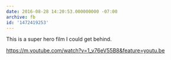 ```yaml
---
date: 2016-08-28 14:20:53.000000000 -07:00
archive: fb
id: '1472419253'
---
```


This is a super hero film I could get behind. 

https://m.youtube.com/watch?v=1_v76eV55B8&feature=youtu.be
